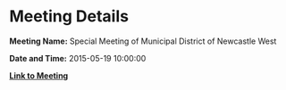 # Meeting Details

**Meeting Name:** Special Meeting of Municipal District of Newcastle West

**Date and Time:** 2015-05-19 10:00:00

**[Link to Meeting](https://www.limerick.ie/council/whats-on/special-meeting-municipal-district-newcastle-west-2)**
